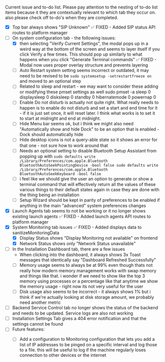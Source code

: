 Current issue and to-do list. Please pay attention to the nesting of to-do list items because it they are contextually relevant to which tab they occur on. also please check off to-do's when they are completed.

- [x] Top bar always shows "SIP Unknown" ✅ FIXED - Added SIP status API routes to platform manager
- [ ] On system configuration tab - the following issues:
    - [x] then selecting "Verify Current Settings", the modal pops up in a weird way at the bottom of the screen and seems to layer itself if you click Verify a few times. This should pop up similarly to what happens when you click "Generate Terminal commands" ✅ FIXED - Modal now uses proper overlay structure and prevents layering
    - [ ] Auto Restart system setting seems incorrect or outdated, it may need to be revised to be `sudo systemsetup -setrestartfreeze on` and moved to an optional step
    - [ ] Related to sleep and restart - we may want to consider these adding or modifying these pmset settings as well sudo pmset -a sleep 0 displaysleep 0 disksleep 0 standby 0 hibernatemode 0 powernap 0 
    - [ ] Enable Do not disturb is actually not quite right. What really needs to happen is to enable do not disturb and set a start and end time for it - if it is just set once, it will reset later. I think what works is to set it to start at midnight and end at midnight.
    - [ ] Hide Menu bar seems ok, but i think we might also need "Automatically show and hide Dock" to be an option that is enabled - Dock should automatically hide
    - [ ] Hide desktop icons is not a query-able state so it shows an error for that one - not sure how to work around that
    - [ ] Needs an optional setting to disable Bluetooth Setup Assistant from popping up with `sudo defaults write /Library/Preferences/com.apple.Bluetooth BluetoothAutoSeekPointingDevice -bool false
sudo defaults write /Library/Preferences/com.apple.Bluetooth BluetoothAutoSeekKeyboard -bool false`
    - [ ] i feel like we should give the user an option to generate or show a terminal command that will effectively return all the values of these various things to their default states again in case they are done with the thing being an installation
    - [ ] Setup Wizard should be kept in parity of preferences to be enabled if anything in the main "advanced" system preferences changes
- [x] Launch Agents tab seems to not be working or it no longer shows existing launch agents ✅ FIXED - Added launch agents API routes to platform manager
- [x] System Monitoring tab issues ✅ FIXED - Added displays data to sanitizeMonitoringData 
    - [x] Display Status shows "Display Monitoring not available" on frontend
    - [x] Network Status shows only "Network Status unavailable"
- [ ] In the Installation Dashboard tab, there are a few issues
    - When clicking into the dashboard, it always shows 3x Toast messages that identically say "Dashboard Refreshed Successfully" 
    - [ ] Memory usage seems to always be at 99% even though thats not really how modern memory management works with swap memory and things like that. i wonder if we need to show like the top 3 memory using processes or a percentage like that anytime we show the memory usage - right now its not very useful for the user
    - [ ] Disk usage also seems to be incorrect - it always shows 1% but i think if we're actually looking at disk storage amount, we probably need another metric
- [ ] Backend Service Control tab no longer shows the status of the backend and needs to be updated. Service logs are also not working
- [ ] Installation Settings Tab gives a 404 error notification and that the settings cannot be found
- [ ] Future features:
    - [ ] Add a configuration to Monitoring configuration that lets you add a list of IP addresses to be pinged on a specific interval and log those to a file. this will be useful to log if the machine regularly loses connection to other devices or the internet


